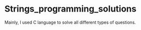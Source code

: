 # Strings_programming_solutions
Mainly, I used C language to solve all different types of questions. 
